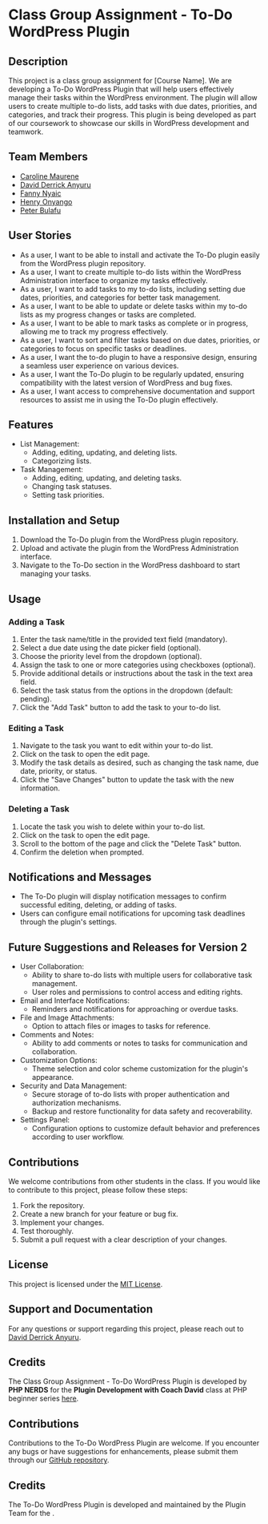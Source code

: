 # Class Group Assignment - To-Do WordPress Plugin

## Description
This project is a class group assignment for [Course Name]. We are developing a To-Do WordPress Plugin that will help users effectively manage their tasks within the WordPress environment. The plugin will allow users to create multiple to-do lists, add tasks with due dates, priorities, and categories, and track their progress. This plugin is being developed as part of our coursework to showcase our skills in WordPress development and teamwork.

## Team Members
- [Caroline Maurene](https://github.com/Jadamoureen)
- [David Derrick Anyuru](https://github.com/ANYURU)
- [Fanny Nyaic](https://github.com/Nyayic)
- [Henry Onyango](https://github.com/member2)
- [Peter Bulafu](https://github.com/techlogug)

## User Stories
- As a user, I want to be able to install and activate the To-Do plugin easily from the WordPress plugin repository.
- As a user, I want to create multiple to-do lists within the WordPress Administration interface to organize my tasks effectively.
- As a user, I want to add tasks to my to-do lists, including setting due dates, priorities, and categories for better task management.
- As a user, I want to be able to update or delete tasks within my to-do lists as my progress changes or tasks are completed.
- As a user, I want to be able to mark tasks as complete or in progress, allowing me to track my progress effectively.
- As a user, I want to sort and filter tasks based on due dates, priorities, or categories to focus on specific tasks or deadlines.
- As a user, I want the to-do plugin to have a responsive design, ensuring a seamless user experience on various devices.
- As a user, I want the To-Do plugin to be regularly updated, ensuring compatibility with the latest version of WordPress and bug fixes.
- As a user, I want access to comprehensive documentation and support resources to assist me in using the To-Do plugin effectively.

## Features
- List Management:
  - Adding, editing, updating, and deleting lists.
  - Categorizing lists.
- Task Management:
  - Adding, editing, updating, and deleting tasks.
  - Changing task statuses.
  - Setting task priorities.

## Installation and Setup
1. Download the To-Do plugin from the WordPress plugin repository.
2. Upload and activate the plugin from the WordPress Administration interface.
3. Navigate to the To-Do section in the WordPress dashboard to start managing your tasks.

## Usage
### Adding a Task
1. Enter the task name/title in the provided text field (mandatory).
2. Select a due date using the date picker field (optional).
3. Choose the priority level from the dropdown (optional).
4. Assign the task to one or more categories using checkboxes (optional).
5. Provide additional details or instructions about the task in the text area field.
6. Select the task status from the options in the dropdown (default: pending).
7. Click the "Add Task" button to add the task to your to-do list.

### Editing a Task
1. Navigate to the task you want to edit within your to-do list.
2. Click on the task to open the edit page.
3. Modify the task details as desired, such as changing the task name, due date, priority, or status.
4. Click the "Save Changes" button to update the task with the new information.

### Deleting a Task
1. Locate the task you wish to delete within your to-do list.
2. Click on the task to open the edit page.
3. Scroll to the bottom of the page and click the "Delete Task" button.
4. Confirm the deletion when prompted.

## Notifications and Messages
- The To-Do plugin will display notification messages to confirm successful editing, deleting, or adding of tasks.
- Users can configure email notifications for upcoming task deadlines through the plugin's settings.

## Future Suggestions and Releases for Version 2
- User Collaboration:
  - Ability to share to-do lists with multiple users for collaborative task management.
  - User roles and permissions to control access and editing rights.
- Email and Interface Notifications:
  - Reminders and notifications for approaching or overdue tasks.
- File and Image Attachments:
  - Option to attach files or images to tasks for reference.
- Comments and Notes:
  - Ability to add comments or notes to tasks for communication and collaboration.
- Customization Options:
  - Theme selection and color scheme customization for the plugin's appearance.
- Security and Data Management:
  - Secure storage of to-do lists with proper authentication and authorization mechanisms.
  - Backup and restore functionality for data safety and recoverability.
- Settings Panel:
  - Configuration options to customize default behavior and preferences according to user workflow.

## Contributions
We welcome contributions from other students in the class. If you would like to contribute to this project, please follow these steps:
1. Fork the repository.
2. Create a new branch for your feature or bug fix.
3. Implement your changes.
4. Test thoroughly.
5. Submit a pull request with a clear description of your changes.

## License
This project is licensed under the [MIT License](https://opensource.org/licenses/MIT).

## Support and Documentation
For any questions or support regarding this project, please reach out to [David Derrick Anyuru](mailto:daviedoves12@gmail.com).

## Credits
The Class Group Assignment - To-Do WordPress Plugin is developed by **PHP NERDS** for the **Plugin Development with Coach David** class at PHP beginner series [here](https://www.youtube.com/results?search_query=david+wampamba).

## Contributions
Contributions to the To-Do WordPress Plugin are welcome. If you encounter any bugs or have suggestions for enhancements, please submit them through our [GitHub repository](https://github.com/techlogug/To-do-WordPress-plugin).

## Credits
The To-Do WordPress Plugin is developed and maintained by the Plugin Team for the .
